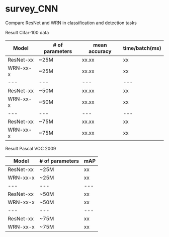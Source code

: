 # survey_CNN
Compare ResNet and WRN in classification and detection tasks

Result Cifar-100 data

| Model     | # of parameters | mean accuracy | time/batch(ms) |
| ---       |         ---     |     ---     |     ---        |
| ResNet-xx |        ~25M     |     xx.xx     |      xx        |
| WRN-xx-x  |        ~25M     |     xx.xx     |      xx        |
| ---       |         ---     |     ---     |      ---        |
| ResNet-xx |        ~50M     |     xx.xx     |      xx        |
| WRN-xx-x  |        ~50M     |     xx.xx     |      xx        |
| ---       |         ---     |    ---    |      ---        |
| ResNet-xx |        ~75M     |     xx.xx     |      xx        |
| WRN-xx-x  |        ~75M     |     xx.xx     |      xx        |

Result Pascal VOC 2009 

| Model     | # of parameters |      mAP       |
| ---       |         ---     |     ---         |
| ResNet-xx |        ~25M     |     xx         |
| WRN-xx-x  |        ~25M     |     xx         |  
| ---       |         ---     |     ---         |  
| ResNet-xx |        ~50M     |     xx         |  
| WRN-xx-x  |        ~50M     |     xx         |  
| ---       |         ---     |     ---         |     
| ResNet-xx |        ~75M     |     xx         |     
| WRN-xx-x  |        ~75M     |     xx         |     


